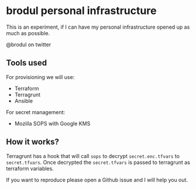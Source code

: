 # brodul personal infrastructure

This is an experiment, if I can have my personal infrastructure opened up as much as possible.

@brodul on twitter

## Tools used

For provisioning we will use:

- Terraform 
- Terragrunt
- Ansible

For secret management:

- Mozilla SOPS with Google KMS

## How it works?

Terragrunt has a hook that will call `sops` to decrypt `secret.enc.tfvars` to `secret.tfvars`. Once decrypted the `secret.tfvars` is passed to terragrunt as terraform variables. 

If you want to reproduce please open a Github issue and I will help you out. 
